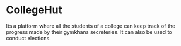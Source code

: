 # CollegeHut
Its a platform where all the students of a college can keep track of the progress made by their gymkhana secreteries. It can also be used to conduct elections.

